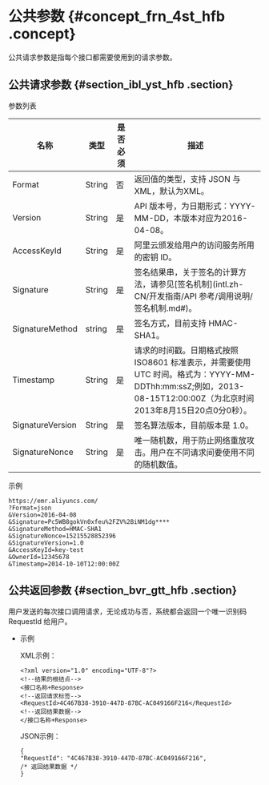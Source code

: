 # 公共参数 {#concept_frn_4st_hfb .concept}

公共请求参数是指每个接口都需要使用到的请求参数。

## 公共请求参数 {#section_ibl_yst_hfb .section}

参数列表

|名称|类型|是否必须|描述|
|--|--|----|--|
|Format|String|否|返回值的类型，支持 JSON 与 XML，默认为XML。|
|Version|String|是|API 版本号，为日期形式：YYYY-MM-DD，本版本对应为2016-04-08。|
|AccessKeyId|String|是|阿里云颁发给用户的访问服务所用的密钥 ID。|
|Signature|String|是|签名结果串，关于签名的计算方法，请参见[签名机制](intl.zh-CN/开发指南/API 参考/调用说明/签名机制.md#)。|
|SignatureMethod|string|是|签名方式，目前支持 HMAC-SHA1。|
|Timestamp|String|是|请求的时间戳。日期格式按照 ISO8601 标准表示，并需要使用 UTC 时间。格式为：YYYY-MM-DDThh:mm:ssZ;例如，2013-08-15T12:00:00Z（为北京时间2013年8月15日20点0分0秒）。|
|SignatureVersion|String|是|签名算法版本，目前版本是 1.0。|
|SignatureNonce|String|是|唯一随机数，用于防止网络重放攻击。用户在不同请求间要使用不同的随机数值。|

示例

```
https://emr.aliyuncs.com/
?Format=json
&Version=2016-04-08
&Signature=Pc5WB8gokVn0xfeu%2FZV%2BiNM1dg****
&SignatureMethod=HMAC-SHA1
&SignatureNonce=15215528852396
&SignatureVersion=1.0
&AccessKeyId=key-test
&OwnerId=12345678
&Timestamp=2014-10-10T12:00:00Z
```

## 公共返回参数 {#section_bvr_gtt_hfb .section}

用户发送的每次接口调用请求，无论成功与否，系统都会返回一个唯一识别码 RequestId 给用户。

-   示例

    XML示例：

    ```
    <?xml version="1.0" encoding="UTF-8"?>
    <!--结果的根结点-->
    <接口名称+Response>
    <!--返回请求标签-->
    <RequestId>4C467B38-3910-447D-87BC-AC049166F216</RequestId>
    <!--返回结果数据-->
    </接口名称+Response>
    ```

    JSON示例：

    ```
    {
    "RequestId": "4C467B38-3910-447D-87BC-AC049166F216",
    /* 返回结果数据 */
    }
    ```



